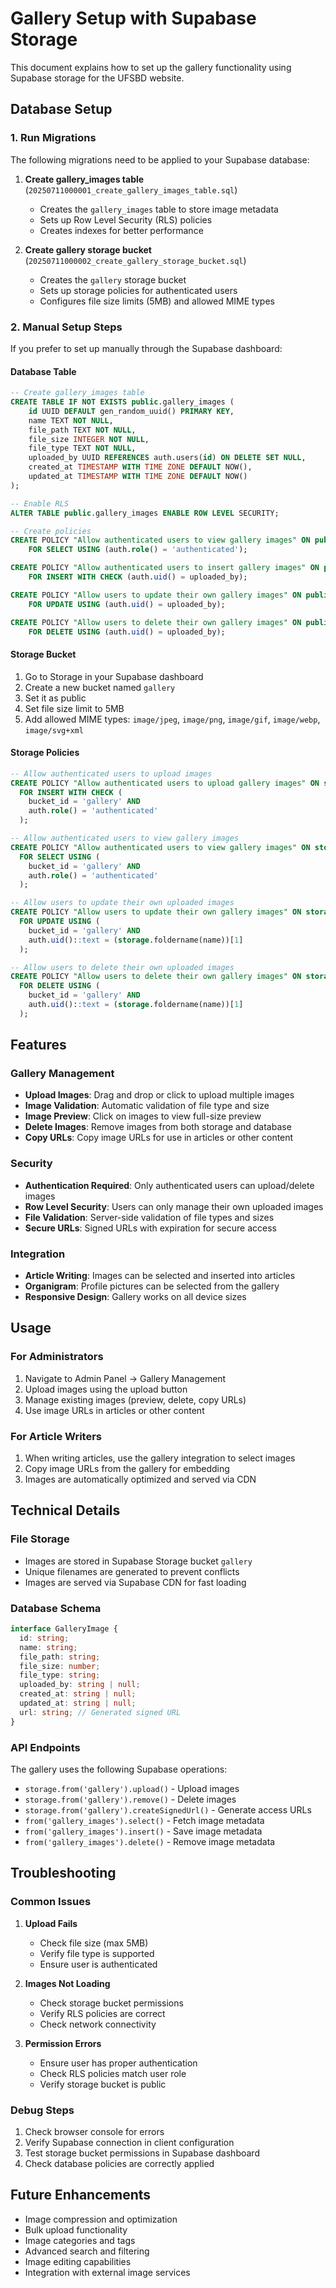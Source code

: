 # Gallery Setup with Supabase Storage

This document explains how to set up the gallery functionality using Supabase storage for the UFSBD website.

## Database Setup

### 1. Run Migrations

The following migrations need to be applied to your Supabase database:

1. **Create gallery_images table** (`20250711000001_create_gallery_images_table.sql`)
   - Creates the `gallery_images` table to store image metadata
   - Sets up Row Level Security (RLS) policies
   - Creates indexes for better performance

2. **Create gallery storage bucket** (`20250711000002_create_gallery_storage_bucket.sql`)
   - Creates the `gallery` storage bucket
   - Sets up storage policies for authenticated users
   - Configures file size limits (5MB) and allowed MIME types

### 2. Manual Setup Steps

If you prefer to set up manually through the Supabase dashboard:

#### Database Table
```sql
-- Create gallery_images table
CREATE TABLE IF NOT EXISTS public.gallery_images (
    id UUID DEFAULT gen_random_uuid() PRIMARY KEY,
    name TEXT NOT NULL,
    file_path TEXT NOT NULL,
    file_size INTEGER NOT NULL,
    file_type TEXT NOT NULL,
    uploaded_by UUID REFERENCES auth.users(id) ON DELETE SET NULL,
    created_at TIMESTAMP WITH TIME ZONE DEFAULT NOW(),
    updated_at TIMESTAMP WITH TIME ZONE DEFAULT NOW()
);

-- Enable RLS
ALTER TABLE public.gallery_images ENABLE ROW LEVEL SECURITY;

-- Create policies
CREATE POLICY "Allow authenticated users to view gallery images" ON public.gallery_images
    FOR SELECT USING (auth.role() = 'authenticated');

CREATE POLICY "Allow authenticated users to insert gallery images" ON public.gallery_images
    FOR INSERT WITH CHECK (auth.uid() = uploaded_by);

CREATE POLICY "Allow users to update their own gallery images" ON public.gallery_images
    FOR UPDATE USING (auth.uid() = uploaded_by);

CREATE POLICY "Allow users to delete their own gallery images" ON public.gallery_images
    FOR DELETE USING (auth.uid() = uploaded_by);
```

#### Storage Bucket
1. Go to Storage in your Supabase dashboard
2. Create a new bucket named `gallery`
3. Set it as public
4. Set file size limit to 5MB
5. Add allowed MIME types: `image/jpeg`, `image/png`, `image/gif`, `image/webp`, `image/svg+xml`

#### Storage Policies
```sql
-- Allow authenticated users to upload images
CREATE POLICY "Allow authenticated users to upload gallery images" ON storage.objects
  FOR INSERT WITH CHECK (
    bucket_id = 'gallery' AND 
    auth.role() = 'authenticated'
  );

-- Allow authenticated users to view gallery images
CREATE POLICY "Allow authenticated users to view gallery images" ON storage.objects
  FOR SELECT USING (
    bucket_id = 'gallery' AND 
    auth.role() = 'authenticated'
  );

-- Allow users to update their own uploaded images
CREATE POLICY "Allow users to update their own gallery images" ON storage.objects
  FOR UPDATE USING (
    bucket_id = 'gallery' AND 
    auth.uid()::text = (storage.foldername(name))[1]
  );

-- Allow users to delete their own uploaded images
CREATE POLICY "Allow users to delete their own gallery images" ON storage.objects
  FOR DELETE USING (
    bucket_id = 'gallery' AND 
    auth.uid()::text = (storage.foldername(name))[1]
  );
```

## Features

### Gallery Management
- **Upload Images**: Drag and drop or click to upload multiple images
- **Image Validation**: Automatic validation of file type and size
- **Image Preview**: Click on images to view full-size preview
- **Delete Images**: Remove images from both storage and database
- **Copy URLs**: Copy image URLs for use in articles or other content

### Security
- **Authentication Required**: Only authenticated users can upload/delete images
- **Row Level Security**: Users can only manage their own uploaded images
- **File Validation**: Server-side validation of file types and sizes
- **Secure URLs**: Signed URLs with expiration for secure access

### Integration
- **Article Writing**: Images can be selected and inserted into articles
- **Organigram**: Profile pictures can be selected from the gallery
- **Responsive Design**: Gallery works on all device sizes

## Usage

### For Administrators
1. Navigate to Admin Panel → Gallery Management
2. Upload images using the upload button
3. Manage existing images (preview, delete, copy URLs)
4. Use image URLs in articles or other content

### For Article Writers
1. When writing articles, use the gallery integration to select images
2. Copy image URLs from the gallery for embedding
3. Images are automatically optimized and served via CDN

## Technical Details

### File Storage
- Images are stored in Supabase Storage bucket `gallery`
- Unique filenames are generated to prevent conflicts
- Images are served via Supabase CDN for fast loading

### Database Schema
```typescript
interface GalleryImage {
  id: string;
  name: string;
  file_path: string;
  file_size: number;
  file_type: string;
  uploaded_by: string | null;
  created_at: string | null;
  updated_at: string | null;
  url: string; // Generated signed URL
}
```

### API Endpoints
The gallery uses the following Supabase operations:
- `storage.from('gallery').upload()` - Upload images
- `storage.from('gallery').remove()` - Delete images
- `storage.from('gallery').createSignedUrl()` - Generate access URLs
- `from('gallery_images').select()` - Fetch image metadata
- `from('gallery_images').insert()` - Save image metadata
- `from('gallery_images').delete()` - Remove image metadata

## Troubleshooting

### Common Issues

1. **Upload Fails**
   - Check file size (max 5MB)
   - Verify file type is supported
   - Ensure user is authenticated

2. **Images Not Loading**
   - Check storage bucket permissions
   - Verify RLS policies are correct
   - Check network connectivity

3. **Permission Errors**
   - Ensure user has proper authentication
   - Check RLS policies match user role
   - Verify storage bucket is public

### Debug Steps
1. Check browser console for errors
2. Verify Supabase connection in client configuration
3. Test storage bucket permissions in Supabase dashboard
4. Check database policies are correctly applied

## Future Enhancements

- Image compression and optimization
- Bulk upload functionality
- Image categories and tags
- Advanced search and filtering
- Image editing capabilities
- Integration with external image services 